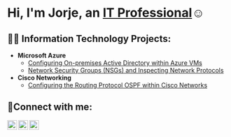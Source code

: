 <h1>Hi, I'm Jorje, an <a href="https://linkedin.com/in/jd9512">IT Professional</a>☺</h1>

<h2>👨‍💻 Information Technology Projects:</h2>

- <b>Microsoft Azure</b>
  - [Configuring On-premises Active Directory within Azure VMs](https://github.com/jdominguez2796/Configure-AD)
  - [Network Security Groups (NSGs) and Inspecting Network Protocols](https://github.com/jdominguez2796/Azure-Network-Protocols)
- <b>Cisco Networking</b>
  - [Configuring the Routing Protocol OSPF within Cisco Networks](https://github.com/jdominguez2796/Config-OSPF)

<h2>🤳Connect with me:</h2>

[<img align="left" alt="Josh | Twitter" width="22px" src="https://cdn.jsdelivr.net/npm/simple-icons@v3/icons/twitter.svg" />][twitter]
[<img align="left" alt="Josh | LinkedIn" width="22px" src="https://cdn.jsdelivr.net/npm/simple-icons@v3/icons/linkedin.svg" />][linkedin]
[<img align="left" alt="Josh | Instagram" width="22px" src="https://cdn.jsdelivr.net/npm/simple-icons@v3/icons/instagram.svg" />][instagram]

[twitter]: https://twitter.com/Josh
[instagram]: https://www.instagram.com/Josh
[linkedin]: https://linkedin.com/in/Josh
